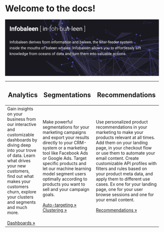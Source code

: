 # Welcome to the docs!

![Image title](assets/infobaleen.png)

| <h2>Analytics</h2>      | <h2>Segmentations</h2>   |    <h2>Recommendations</h2>                 |
| ----------- | -----------------| ------------------- |
| Gain insights on your business from our interactive and customizable dashboards by diving deep into your trove of data. Learn what drives your new customers, find out what makes your customers churn, explore your clusters and segments and much more. <br><br> <a href="https://infobaleen.github.io/Platform/Analytics/Dashboards/">Dashboards &#187;</a>    | Make powerful segmentations for your marketing campaigns and export your results directly to your CRM-system or a marketing tool like Facebook Ads or Google Ads. Target specific products and let our machine learning model segment users optimally according to products you want to sell and your campaign goals. <br><br> <a href="https://infobaleen.github.io/Platform/Segmentations/Auto-targeting/">Auto-targeting &#187;</a><br><a href="https://infobaleen.github.io/Platform/Segmentations/Clustering/">Clustering &#187;</a> | Use personalized product recommendations in your marketing to make your products relevant at all times. Add them on your landing page, in your checkout flow or use them to automate your email content. Create customizable API profiles with filters and rules based on your product meta data, and apply them to different use cases. Ex one for your landing page, one for your user browse sessions and one for your email content. <br><br> <a href="https://infobaleen.github.io/Platform/Recommendations/Overview/">Recommendations &#187;</a> |